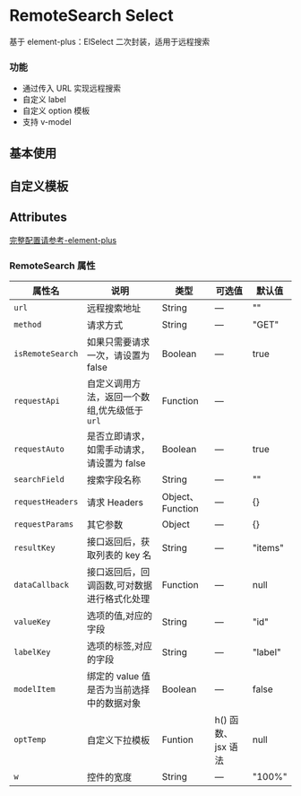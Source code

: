 # RemoteSearch Select

基于 element-plus：ElSelect 二次封装，适用于远程搜索

### 功能

- 通过传入 URL 实现远程搜索
- 自定义 label
- 自定义 option 模板
- 支持 v-model

## 基本使用

<demo src="./basic.vue"></demo>

## 自定义模板

<demo src="./customTemp.vue"></demo>

## Attributes

[完整配置请参考-element-plus](https://element-plus.org/zh-CN/component/table.html)

### RemoteSearch 属性

| 属性名           | 说明                                          | 类型             | 可选值             | 默认值  |
| ---------------- | --------------------------------------------- | ---------------- | ------------------ | ------- |
| `url`            | 远程搜索地址                                  | String           | —                  | ""      |
| `method`         | 请求方式                                      | String           | —                  | "GET"   |
| `isRemoteSearch` | 如果只需要请求一次，请设置为 false            | Boolean          | —                  | true    |
| `requestApi`     | 自定义调用方法，返回一个数组,优先级低于 `url` | Function         | —                  |         |
| `requestAuto`    | 是否立即请求，如需手动请求，请设置为 false    | Boolean          | —                  | true    |
| `searchField`    | 搜索字段名称                                  | String           | —                  | ""      |
| `requestHeaders` | 请求 Headers                                  | Object、Function | —                  | {}      |
| `requestParams`  | 其它参数                                      | Object           | —                  | {}      |
| `resultKey`      | 接口返回后，获取列表的 key 名                 | String           | —                  | "items" |
| `dataCallback`   | 接口返回后，回调函数,可对数据进行格式化处理   | Function         | —                  | null    |
| `valueKey`       | 选项的值,对应的字段                           | String           | —                  | "id"    |
| `labelKey`       | 选项的标签,对应的字段                         | String           | —                  | "label" |
| `modelItem`      | 绑定的 value 值是否为当前选择中的数据对象     | Boolean          | —                  | false   |
| `optTemp`        | 自定义下拉模板                                | Funtion          | h() 函数、jsx 语法 | null    |
| `w`              | 控件的宽度                                    | String           | —                  | "100%"  |
